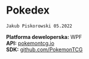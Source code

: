 # Pokedex

`Jakub Piskorowski 05.2022`

**Platforma deweloperska:** WPF \
**API:** [pokemontcg.io](pokemontcg.io) \
**SDK:** [github.com/PokemonTCG](github.com/PokemonTCG/pokemon-tcg-sdk-csharp)
